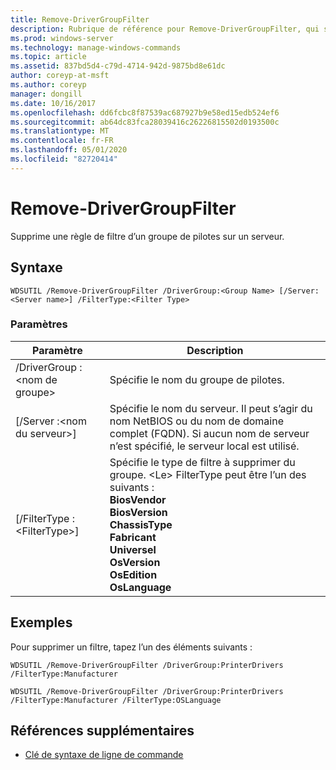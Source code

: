 ```yaml
---
title: Remove-DriverGroupFilter
description: Rubrique de référence pour Remove-DriverGroupFilter, qui supprime une règle de filtre d’un groupe de pilotes sur un serveur.
ms.prod: windows-server
ms.technology: manage-windows-commands
ms.topic: article
ms.assetid: 837bd5d4-c79d-4714-942d-9875bd8e61dc
author: coreyp-at-msft
ms.author: coreyp
manager: dongill
ms.date: 10/16/2017
ms.openlocfilehash: dd6fcbc8f87539ac687927b9e58ed15edb524ef6
ms.sourcegitcommit: ab64dc83fca28039416c26226815502d0193500c
ms.translationtype: MT
ms.contentlocale: fr-FR
ms.lasthandoff: 05/01/2020
ms.locfileid: "82720414"
---
```

# <a name="remove-drivergroupfilter"></a>Remove-DriverGroupFilter



Supprime une règle de filtre d’un groupe de pilotes sur un serveur.

## <a name="syntax"></a>Syntaxe

```
WDSUTIL /Remove-DriverGroupFilter /DriverGroup:<Group Name> [/Server:<Server name>] /FilterType:<Filter Type>
```

### <a name="parameters"></a>Paramètres

|Paramètre|Description|
|---------|-----------|
|/DriverGroup :\<nom de groupe>|Spécifie le nom du groupe de pilotes.|
|[/Server :\<nom du serveur>]|Spécifie le nom du serveur. Il peut s’agir du nom NetBIOS ou du nom de domaine complet (FQDN). Si aucun nom de serveur n’est spécifié, le serveur local est utilisé.|
|[/FilterType :\<FilterType>]|Spécifie le type de filtre à supprimer du groupe. \<Le> FilterType peut être l’un des suivants :</br>**BiosVendor**</br>**BiosVersion**</br>**ChassisType**</br>**Fabricant**</br>**Universel**</br>**OsVersion**</br>**OsEdition**</br>**OsLanguage**|

## <a name="examples"></a>Exemples

Pour supprimer un filtre, tapez l’un des éléments suivants :
```
WDSUTIL /Remove-DriverGroupFilter /DriverGroup:PrinterDrivers /FilterType:Manufacturer
```
```
WDSUTIL /Remove-DriverGroupFilter /DriverGroup:PrinterDrivers /FilterType:Manufacturer /FilterType:OSLanguage
```

## <a name="additional-references"></a>Références supplémentaires

- [Clé de syntaxe de ligne de commande](command-line-syntax-key.md)